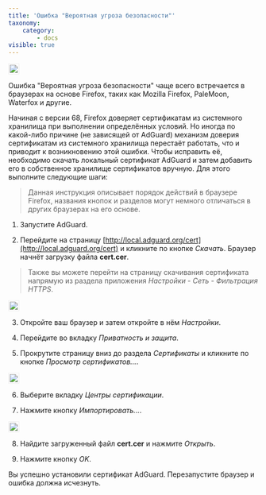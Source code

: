 ```yaml
---
title: 'Ошибка "Вероятная угроза безопасности"'
taxonomy:
    category:
        - docs
visible: true
---
```


<img src="https://cdn.adguard.com/public/Adguard/kb/ru/certificate/cert_error_ru.png" style="border: 1px solid #efefef; padding: 2px; max-width: 700px;" />

Ошибка "Вероятная угроза безопасности" чаще всего встречается в браузерах на основе Firefox, таких как Mozilla Firefox, PaleMoon, Waterfox и другие.

Начиная с версии 68, Firefox доверяет сертификатам из системного хранилища при выполнении определённых условий. Но иногда по какой-либо причине (не зависящей от AdGuard) механизм доверия сертификатам из системного хранилища перестаёт работать, что и приводит к возникновению этой ошибки. Чтобы исправить её, необходимо скачать локальный сертификат AdGuard и затем добавить его в собственное хранилище сертификатов вручную. Для этого выполните следующие шаги: 

>Данная инструкция описывает порядок действий в браузере Firefox, названия кнопок и разделов могут немного отличаться в других браузерах на его основе.

1) Запустите AdGuard.

2) Перейдите на страницу [http://local.adguard.org/cert](http://local.adguard.org/cert) и кликните по кнопке *Скачать*. Браузер начнёт загрузку файла **cert.cer**.

>Также вы можете перейти на страницу скачивания сертификата напрямую из раздела приложения *Настройки - Сеть - Фильтрация HTTPS*.

<img src="https://cdn.adguard.com/public/Adguard/kb/ru/certificate/cert_win_ru.png" style="border: 1px solid #efefef; padding: 2px; max-width: 500px;" />

3) Откройте ваш браузер и затем откройте в нём *Настройки*.

4) Перейдите во вкладку *Приватность и защита*.

5) Прокрутите страницу вниз до раздела *Сертификаты* и кликните по кнопке *Просмотр сертификатов...*.

<img src="https://cdn.adguard.com/public/Adguard/kb/ru/certificate/cert_settings_ru.png" style="border: 1px solid #efefef; padding: 2px; max-width: 700px;" />

6) Выберите вкладку *Центры сертификации*.

7) Нажмите кнопку *Импортировать...*.

<img src="https://cdn.adguard.com/public/Adguard/kb/ru/certificate/cert_import_ru.png" style="border: 1px solid #efefef; padding: 2px; max-width: 500px;" />

8) Найдите загруженный файл **cert.cer** и нажмите *Открыть*.

9) Нажмите кнопку *OK*.

Вы успешно установили сертификат AdGuard. Перезапустите браузер и ошибка должна исчезнуть.
